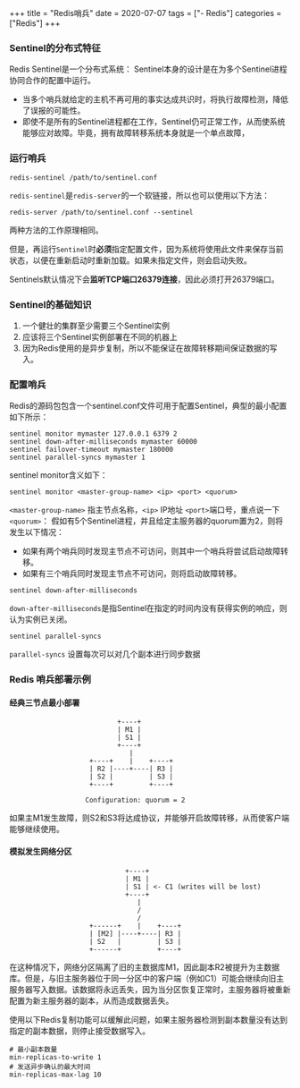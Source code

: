 +++
title = "Redis哨兵"
date = 2020-07-07
tags = ["- Redis"]
categories = ["Redis"]
+++

### Sentinel的分布式特征
Redis Sentinel是一个分布式系统：
Sentinel本身的设计是在为多个Sentinel进程协同合作的配置中运行。

- 当多个哨兵就给定的主机不再可用的事实达成共识时，将执行故障检测，降低了误报的可能性。
- 即使不是所有的Sentinel进程都在工作，Sentinel仍可正常工作，从而使系统能够应对故障。毕竟，拥有故障转移系统本身就是一个单点故障，

### 运行哨兵

```
redis-sentinel /path/to/sentinel.conf
```
`redis-sentinel`是`redis-server`的一个软链接，所以也可以使用以下方法：

```
redis-server /path/to/sentinel.conf --sentinel
```
两种方法的工作原理相同。

但是，再运行`Sentinel`时**必须**指定配置文件，因为系统将使用此文件来保存当前状态，以便在重新启动时重新加载。如果未指定文件，则会启动失败。

Sentinels默认情况下会**监听TCP端口26379连接**，因此必须打开26379端口。

### Sentinel的基础知识

1. 一个健壮的集群至少需要三个Sentinel实例
2. 应该将三个Sentinel实例部署在不同的机器上
3. 因为Redis使用的是异步复制，所以不能保证在故障转移期间保证数据的写入。


### 配置哨兵

Redis的源码包包含一个sentinel.conf文件可用于配置Sentinel，典型的最小配置如下所示：

```
sentinel monitor mymaster 127.0.0.1 6379 2
sentinel down-after-milliseconds mymaster 60000
sentinel failover-timeout mymaster 180000
sentinel parallel-syncs mymaster 1
```

sentinel monitor含义如下：

```
sentinel monitor <master-group-name> <ip> <port> <quorum>
```
`<master-group-name>` 指主节点名称，`<ip>` IP地址 `<port>`端口号，重点说一下`<quorum>`：
假如有5个Sentinel进程，并且给定主服务器的quorum置为2，则将发生以下情况：

- 如果有两个哨兵同时发现主节点不可访问，则其中一个哨兵将尝试启动故障转移。
- 如果有三个哨兵同时发现主节点不可访问，则将启动故障转移。

```
sentinel down-after-milliseconds
```
`down-after-milliseconds`是指Sentinel在指定的时间内没有获得实例的响应，则认为实例已关闭。

```
sentinel parallel-syncs
```

`parallel-syncs` 设置每次可以对几个副本进行同步数据

### Redis 哨兵部署示例

#### 经典三节点最小部署

```
                           +----+
                           | M1 |
                           | S1 |
                           +----+
                              |
                    +----+    |    +----+
                    | R2 |----+----| R3 |
                    | S2 |         | S3 |
                    +----+         +----+

                   Configuration: quorum = 2
```
如果主M1发生故障，则S2和S3将达成协议，并能够开启故障转移，从而使客户端能够继续使用。

#### 模拟发生网络分区

```
                             +----+
                             | M1 |
                             | S1 | <- C1 (writes will be lost)
                             +----+
                                |
                                /
                                /
                    +------+    |    +----+
                    | [M2] |----+----| R3 |
                    | S2   |         | S3 |
                    +------+         +----+

```

在这种情况下，网络分区隔离了旧的主数据库M1，因此副本R2被提升为主数据库。但是，与旧主服务器位于同一分区中的客户端（例如C1）可能会继续向旧主服务器写入数据。该数据将永远丢失，因为当分区恢复正常时，主服务器将被重新配置为新主服务器的副本，从而造成数据丢失。


使用以下Redis复制功能可以缓解此问题，如果主服务器检测到副本数量没有达到指定的副本数据，则停止接受数据写入。

```
# 最小副本数量
min-replicas-to-write 1
# 发送异步确认的最大时间
min-replicas-max-lag 10
```









